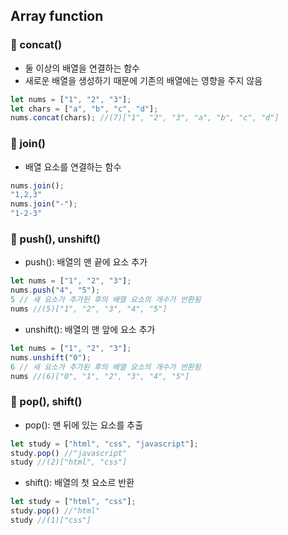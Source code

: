 ## Array function

### 📌 concat()
* 둘 이상의 배열을 연결하는 함수
* 새로운 배열을 생성하기 때문에 기존의 배열에는 영향을 주지 않음
```js
let nums = ["1", "2", "3"];
let chars = ["a", "b", "c", "d"];
nums.concat(chars); //(7)["1", "2", "3", "a", "b", "c", "d"]
```

### 📌 join()
* 배열 요소를 연결하는 함수
```js
nums.join();
"1,2,3"
nums.join("-");
"1-2-3"
```

### 📌 push(), unshift()
* push(): 배열의 맨 끝에 요소 추가
```js
let nums = ["1", "2", "3"];
nums.push("4", "5");
5 // 새 요소가 추가된 후의 배열 요소의 개수가 반환됨
nums //(5)["1", "2", "3", "4", "5"]
```
* unshift(): 배열의 맨 앞에 요소 추가
```js
let nums = ["1", "2", "3"];
nums.unshift("0");
6 // 새 요소가 추가된 후의 배열 요소의 개수가 반환됨
nums //(6)["0", "1", "2", "3", "4", "5"]
```

### 📌 pop(), shift()
* pop(): 맨 뒤에 있는 요소를 추출
```js
let study = ["html", "css", "javascript"];
study.pop() //"javascript"
study //(2)["html", "css"]
```
* shift(): 배열의 첫 요소르 반환
```js
let study = ["html", "css"];
study.pop() //"html"
study //(1)["css"]
```
